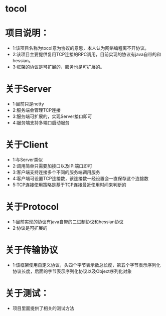 # tocol
# 项目说明：
* 1:该项目名称为tocol意为协议的意思，本人认为网络编程离不开协议。
* 2:该项目主要提供复用TCP连接的RPC调用，目前实现的协议有java自带的和hessian。
* 3:框架的协议是可扩展的，服务也是可扩展的。

# 关于Server
* 1:目前只是netty
* 2:服务端会管理TCP连接
* 3:服务端可扩展的，实现Server接口即可
* 4:服务端支持多端口启动服务

# 关于Client
* 1:与Server类似
* 2:调用简单只需要加接口以及IP:端口即可
* 3:客户端支持连接多个不同的服务端调用服务
* 4:客户端可设置TCP连接数，该连接数一经设置会一直保存这个连接数
* 5:TCP连接使用策略是基于TCP连接最近使用时间来判断的

# 关于Protocol
* 1:目前实现的协议有java自带的二进制协议和hessian协议
* 2:协议是可扩展的

# 关于传输协议
* 1:该框架使用自定义协议，头四个字节表示数总长度，第五个字节表示序列化协议长度，后面的字节表示序列化协议以及Object序列化对象

# 关于测试：
* 项目里面提供了相关的测试方法


